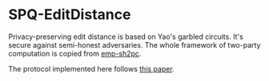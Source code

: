 # SPQ-EditDistance

Privacy-preserving edit distance is based on Yao's garbled circuits. It's secure against semi-honest adversaries. The whole framework of two-party computation is copied from [emp-sh2pc](https://github.com/emp-toolkit/emp-sh2pc).

The protocol implemented here follows [this paper](http://homes.sice.indiana.edu/yh33/mypub/ped.pdf "Secure SPQ").

